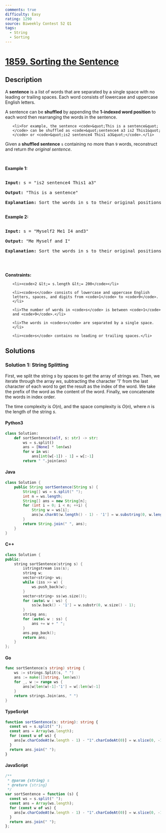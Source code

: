 ```yaml
---
comments: true
difficulty: Easy
rating: 1290
source: Biweekly Contest 52 Q1
tags:
  - String
  - Sorting
---
```


<!-- problem:start -->

# [1859. Sorting the Sentence](https://leetcode.com/problems/sorting-the-sentence)


## Description

<!-- description:start -->

<p>A <strong>sentence</strong> is a list of words that are separated by a single space with no leading or trailing spaces. Each word consists of lowercase and uppercase English letters.</p>

<p>A sentence can be <strong>shuffled</strong> by appending the <strong>1-indexed word position</strong> to each word then rearranging the words in the sentence.</p>

<ul>

    <li>For example, the sentence <code>&quot;This is a sentence&quot;</code> can be shuffled as <code>&quot;sentence4 a3 is2 This1&quot;</code> or <code>&quot;is2 sentence4 This1 a3&quot;</code>.</li>

</ul>

<p>Given a <strong>shuffled sentence</strong> <code>s</code> containing no more than <code>9</code> words, reconstruct and return <em>the original sentence</em>.</p>

<p>&nbsp;</p>

<p><strong class="example">Example 1:</strong></p>

<pre>

<strong>Input:</strong> s = &quot;is2 sentence4 This1 a3&quot;

<strong>Output:</strong> &quot;This is a sentence&quot;

<strong>Explanation:</strong> Sort the words in s to their original positions &quot;This1 is2 a3 sentence4&quot;, then remove the numbers.

</pre>

<p><strong class="example">Example 2:</strong></p>

<pre>

<strong>Input:</strong> s = &quot;Myself2 Me1 I4 and3&quot;

<strong>Output:</strong> &quot;Me Myself and I&quot;

<strong>Explanation:</strong> Sort the words in s to their original positions &quot;Me1 Myself2 and3 I4&quot;, then remove the numbers.

</pre>

<p>&nbsp;</p>

<p><strong>Constraints:</strong></p>

<ul>

    <li><code>2 &lt;= s.length &lt;= 200</code></li>

    <li><code>s</code> consists of lowercase and uppercase English letters, spaces, and digits from <code>1</code> to <code>9</code>.</li>

    <li>The number of words in <code>s</code> is between <code>1</code> and <code>9</code>.</li>

    <li>The words in <code>s</code> are separated by a single space.</li>

    <li><code>s</code> contains no leading or trailing spaces.</li>

</ul>

<!-- description:end -->

## Solutions

<!-- solution:start -->

### Solution 1: String Splitting

First, we split the string $s$ by spaces to get the array of strings $\textit{ws}$. Then, we iterate through the array $\textit{ws}$, subtracting the character '1' from the last character of each word to get the result as the index of the word. We take the prefix of the word as the content of the word. Finally, we concatenate the words in index order.

The time complexity is $O(n)$, and the space complexity is $O(n)$, where $n$ is the length of the string $s$.

<!-- tabs:start -->

#### Python3

```python
class Solution:
    def sortSentence(self, s: str) -> str:
        ws = s.split()
        ans = [None] * len(ws)
        for w in ws:
            ans[int(w[-1]) - 1] = w[:-1]
        return " ".join(ans)
```

#### Java

```java
class Solution {
    public String sortSentence(String s) {
        String[] ws = s.split(" ");
        int n = ws.length;
        String[] ans = new String[n];
        for (int i = 0; i < n; ++i) {
            String w = ws[i];
            ans[w.charAt(w.length() - 1) - '1'] = w.substring(0, w.length() - 1);
        }
        return String.join(" ", ans);
    }
}
```

#### C++

```cpp
class Solution {
public:
    string sortSentence(string s) {
        istringstream iss(s);
        string w;
        vector<string> ws;
        while (iss >> w) {
            ws.push_back(w);
        }
        vector<string> ss(ws.size());
        for (auto& w : ws) {
            ss[w.back() - '1'] = w.substr(0, w.size() - 1);
        }
        string ans;
        for (auto& w : ss) {
            ans += w + " ";
        }
        ans.pop_back();
        return ans;
    }
};
```

#### Go

```go
func sortSentence(s string) string {
	ws := strings.Split(s, " ")
	ans := make([]string, len(ws))
	for _, w := range ws {
		ans[w[len(w)-1]-'1'] = w[:len(w)-1]
	}
	return strings.Join(ans, " ")
}
```

#### TypeScript

```ts
function sortSentence(s: string): string {
  const ws = s.split(" ");
  const ans = Array(ws.length);
  for (const w of ws) {
    ans[w.charCodeAt(w.length - 1) - "1".charCodeAt(0)] = w.slice(0, -1);
  }
  return ans.join(" ");
}
```

#### JavaScript

```js
/**
 * @param {string} s
 * @return {string}
 */
var sortSentence = function (s) {
  const ws = s.split(" ");
  const ans = Array(ws.length);
  for (const w of ws) {
    ans[w.charCodeAt(w.length - 1) - "1".charCodeAt(0)] = w.slice(0, -1);
  }
  return ans.join(" ");
};
```

<!-- tabs:end -->

<!-- solution:end -->

<!-- problem:end -->
